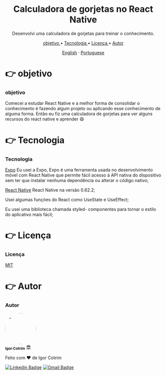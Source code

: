 <h1 align = "center"> Calculadora de gorjetas no React Native </h1>

<p align = "center"> Desenvolvi uma calculadora de gorjetas para treinar o conhecimento. </p>

<p align = "center">
 <a href="#objective"> objetivo </a> •
 <a href="#technology"> Tecnologia </a> •
 <a href="#license"> Licença </a> •
 <a href="#author"> Autor </a>
</p>

<p align="center">
    <a href="README.md">English</a>
    ·
    <a href="README-pt.md">Portuguese</a>
 </p>

# 👉 objetivo

### objetivo
Comecei a estudar React Native e a melhor forma de consolidar o conhecimento é fazendo algum projeto ou aplicando esse conhecimento de alguma forma. Então eu fiz uma calculadora de gorjetas para ver alguns recursos do react native e aprender 😄

# 👉 Tecnologia

### Tecnologia

[Expo](https://expo.io/) Eu usei a Expo,
Expo é uma ferramenta usada no desenvolvimento móvel com React Native que permite fácil acesso à API nativa do dispositivo sem ter que instalar nenhuma dependência ou alterar o código nativo;

[React Native](https://reactnative.dev/) React Native na versão 0.62.2;

Usei algumas funções do React como UseState e UseEffect;

Eu usei uma biblioteca chamada styled-
componentes para tornar o estilo do aplicativo mais fácil;

# 👉 Licença

### Licença

[MIT](https://choosealicense.com/licenses/mit/)

# 👉 Autor

### Autor

<a href="https://www.linkedin.com/in/igorcotrim/">
 <img style="border-radius: 50%;" src="https://avatars2.githubusercontent.com/u/50390408?s=460&u=fa3dad860e7be785755894c2c7f4cbd20ac4b1b0&v=4" width="100px;" alt=""/>
 <br />
 <sub><b>Igor Cotrim</b></sub></a> <a href="https://www.linkedin.com/in/igorcotrim/" title="linkedin">😎</a>


Feito com ❤️ de Igor Cotrim

[![Linkedin Badge](https://img.shields.io/badge/-Igor_Cotrim-blue?style=flat-square&logo=Linkedin&logoColor=white&link=https://www.linkedin.com/in/igorcotrim/)](https://www.linkedin.com/in/igorcotrim/) 
[![Gmail Badge](https://img.shields.io/badge/-igorxuxicotrim@gmail.com-c14438?style=flat-square&logo=Gmail&logoColor=white&link=mailto:igorxuxicotrim@gmail.com)](mailto:igorxuxicotrim@gmail.com)

